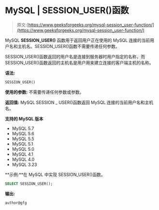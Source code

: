 # MySQL | SESSION_USER()函数

> 原文:[https://www.geeksforgeeks.org/mysql-session_user-function/](https://www.geeksforgeeks.org/mysql-session_user-function/)

MySQL **SESSION_USER()** 函数用于返回用户正在使用的 MySQL 连接的当前用户名和主机名。SESSION_USER()函数不需要传递任何参数。

SESSION_USER()函数返回的用户名是连接到服务器时用户指定的名称，而 SESSION_USER()函数返回的主机名是用户用来建立连接的客户端主机的名称。

**语法:**

```sql
SESSION_USER()
```

**使用的参数:**
不需要传递任何参数或参数。

**返回值:**
MySQL SESSION _ USER()函数返回 MySQL 连接的当前用户名和主机名。

**支持的 MySQL 版本**

*   MySQL 5.7
*   MySQL 5.6
*   MySQL 5.5
*   MySQL 5.1
*   MySQL 5.0
*   MySQL 4.1
*   MySQL 4.0
*   MySQL 3.23

**示例:**在 MySQL 中实现 SESSION_USER()函数。

```sql
SELECT SESSION_USER(); 
```

**输出:**

```sql
author@gfg 
```